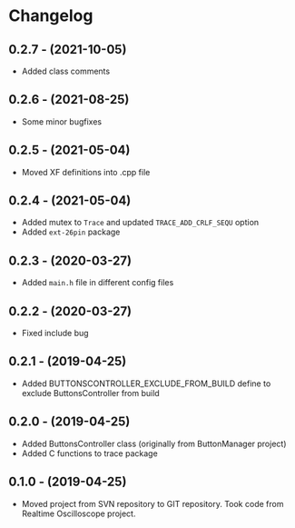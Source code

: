 
# Changelog

## 0.2.7 - (2021-10-05)
- Added class comments

## 0.2.6 - (2021-08-25)
- Some minor bugfixes

## 0.2.5 - (2021-05-04)
- Moved XF definitions into .cpp file

## 0.2.4 - (2021-05-04)
- Added mutex to `Trace` and updated `TRACE_ADD_CRLF_SEQU` option
- Added `ext-26pin` package

## 0.2.3 - (2020-03-27)
- Added `main.h` file in different config files

## 0.2.2 - (2020-03-27)
- Fixed include bug

## 0.2.1 - (2019-04-25)
- Added BUTTONSCONTROLLER_EXCLUDE_FROM_BUILD define to exclude ButtonsController from build

## 0.2.0 - (2019-04-25)
- Added ButtonsController class (originally from ButtonManager project)
- Added C functions to trace package

## 0.1.0 - (2019-04-25)
- Moved project from SVN repository to GIT repository. 
  Took code from Realtime Oscilloscope project.

